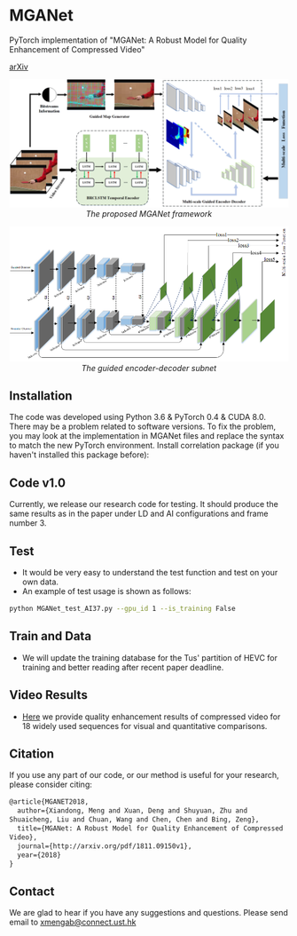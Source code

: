 # MGANet
PyTorch implementation of "MGANet: A Robust Model for Quality Enhancement of Compressed Video" 

[arXiv](http://arxiv.org/pdf/1811.09150v1)

<p align="center">
    <img src="files/framework.png" width="800"> <br />
    <em> The proposed MGANet framework</em>
</p>

<p align="center">
    <img src="files/GUNet.png" width="800"> <br />
    <em> The guided encoder-decoder subnet </em>
</p>


## Installation
The code was developed using Python 3.6 & PyTorch 0.4 & CUDA 8.0. There may be a problem related to software versions. To fix the problem, you may look at the implementation in MGANet files and replace the syntax to match the new PyTorch environment. Install correlation package (if you haven't installed this package before):
## Code v1.0
Currently, we release our research code for testing. It should produce the same results as in the paper under LD and AI configurations and frame number 3.
## Test
* It would be very easy to understand the test function and test on your own data.
* An example of test usage is shown as follows:
```bash 
python MGANet_test_AI37.py --gpu_id 1 --is_training False
```
## Train and Data
* We will update the training database for the Tus' partition of HEVC for training and better reading after recent paper deadline.
## Video Results
* [Here](http://arxiv.org/pdf/1811.09150v1) we provide quality enhancement results of compressed video for 18 widely used sequences for visual and quantitative comparisons.
## Citation

If you use any part of our code, or our method is useful for your research, please consider citing:

```
@article{MGANET2018,
  author={Xiandong, Meng and Xuan, Deng and Shuyuan, Zhu and Shuaicheng, Liu and Chuan, Wang and Chen, Chen and Bing, Zeng},
  title={MGANet: A Robust Model for Quality Enhancement of Compressed Video},
  journal={http://arxiv.org/pdf/1811.09150v1},
  year={2018}
}
```
## Contact
We are glad to hear if you have any suggestions and questions. 
Please send email to xmengab@connect.ust.hk

